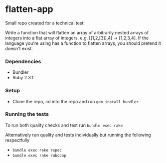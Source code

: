 # flatten-app

Small repo created for a technical test:

Write a function that will flatten an array of arbitrarily nested arrays of integers into a flat array of integers. e.g. [[1,2,[3]],4] → [1,2,3,4]. If the language you're using has a function to flatten arrays, you should pretend it doesn't exist.

### Dependencies
* Bundler
* Ruby 2.3.1

### Setup
* Clone the repo, cd into the repo and run ```gem install bundler```

### Running the tests

To run both quality checks and test run `bundle exec rake`

Alternatively run quality and tests individually but running the following respectfully
* `bundle exec rake rspec`
* `bundle exec rake rubocop`
